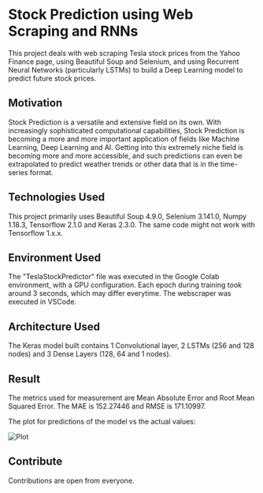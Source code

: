 # Stock Prediction using Web Scraping and RNNs

This project deals with web scraping Tesla stock prices from the Yahoo Finance page, using Beautiful Soup and Selenium, and using Recurrent Neural Networks (particularly LSTMs) to build a Deep Learning model to predict future stock prices.

## Motivation

Stock Prediction is a versatile and extensive field on its own. With increasingly sophisticated computational capabilities, Stock Prediction is becoming a more and more important application of fields like Machine Learning, Deep Learning and AI. Getting into this extremely niche field is becoming more and more accessible, and such predictions can even be extrapolated to predict weather trends or other data that is in the time-series format.

## Technologies Used

This project primarily uses Beautiful Soup 4.9.0, Selenium 3.141.0, Numpy 1.18.3, Tensorflow 2.1.0 and Keras 2.3.0. The same code might not work with Tensorflow 1.x.x.

## Environment Used

The "TeslaStockPredictor" file was executed in the Google Colab environment, with a GPU configuration. Each epoch during training took around 3 seconds, which may differ everytime. The webscraper was executed in VSCode.

## Architecture Used

The Keras model built contains 1 Convolutional layer, 2 LSTMs (256 and 128 nodes) and 3 Dense Layers (128, 64 and 1 nodes).

## Result

The metrics used for measurement are Mean Absolute Error and Root Mean Squared Error. The MAE is 152.27446 and RMSE is 171.10997.

The plot for predictions of the model vs the actual values:

![Plot]("\output.png")

## Contribute

Contributions are open from everyone.
